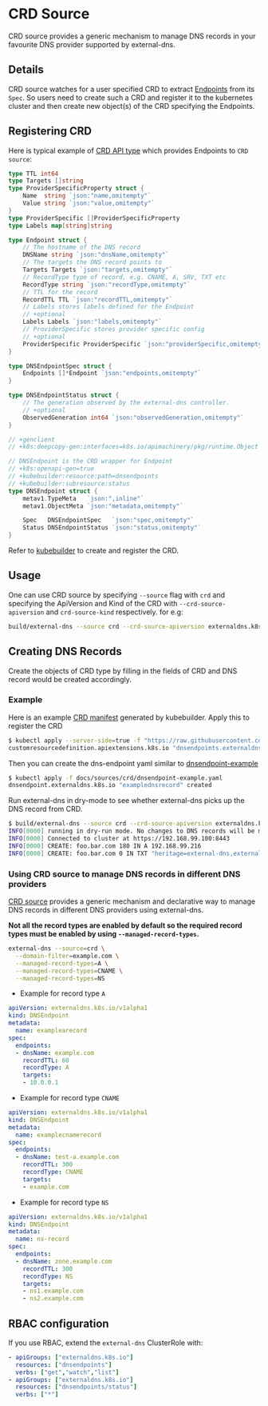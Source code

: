 # CRD Source

CRD source provides a generic mechanism to manage DNS records in your favourite DNS provider supported by external-dns.

## Details

CRD source watches for a user specified CRD to extract [Endpoints](https://github.com/kubernetes-sigs/external-dns/blob/HEAD/endpoint/endpoint.go) from its `Spec`.
So users need to create such a CRD and register it to the kubernetes cluster and then create new object(s) of the CRD specifying the Endpoints.

## Registering CRD

Here is typical example of [CRD API type](https://github.com/kubernetes-sigs/external-dns/blob/HEAD/endpoint/endpoint.go) which provides Endpoints to `CRD source`:

```go
type TTL int64
type Targets []string
type ProviderSpecificProperty struct {
	Name  string `json:"name,omitempty"`
	Value string `json:"value,omitempty"`
}
type ProviderSpecific []ProviderSpecificProperty
type Labels map[string]string

type Endpoint struct {
	// The hostname of the DNS record
	DNSName string `json:"dnsName,omitempty"`
	// The targets the DNS record points to
	Targets Targets `json:"targets,omitempty"`
	// RecordType type of record, e.g. CNAME, A, SRV, TXT etc
	RecordType string `json:"recordType,omitempty"`
	// TTL for the record
	RecordTTL TTL `json:"recordTTL,omitempty"`
	// Labels stores labels defined for the Endpoint
	// +optional
	Labels Labels `json:"labels,omitempty"`
	// ProviderSpecific stores provider specific config
	// +optional
	ProviderSpecific ProviderSpecific `json:"providerSpecific,omitempty"`
}

type DNSEndpointSpec struct {
	Endpoints []*Endpoint `json:"endpoints,omitempty"`
}

type DNSEndpointStatus struct {
	// The generation observed by the external-dns controller.
	// +optional
	ObservedGeneration int64 `json:"observedGeneration,omitempty"`
}

// +genclient
// +k8s:deepcopy-gen:interfaces=k8s.io/apimachinery/pkg/runtime.Object

// DNSEndpoint is the CRD wrapper for Endpoint
// +k8s:openapi-gen=true
// +kubebuilder:resource:path=dnsendpoints
// +kubebuilder:subresource:status
type DNSEndpoint struct {
	metav1.TypeMeta   `json:",inline"`
	metav1.ObjectMeta `json:"metadata,omitempty"`

	Spec   DNSEndpointSpec   `json:"spec,omitempty"`
	Status DNSEndpointStatus `json:"status,omitempty"`
}
```

Refer to [kubebuilder](https://github.com/kubernetes-sigs/kubebuilder) to create and register the CRD.

## Usage

One can use CRD source by specifying `--source` flag with `crd` and specifying the ApiVersion and Kind of the CRD with `--crd-source-apiversion` and `crd-source-kind` respectively.
for e.g:

```sh
build/external-dns --source crd --crd-source-apiversion externaldns.k8s.io/v1alpha1  --crd-source-kind DNSEndpoint --provider inmemory --once --dry-run
```

## Creating DNS Records

Create the objects of CRD type by filling in the fields of CRD and DNS record would be created accordingly.

### Example

Here is an example [CRD manifest](https://github.com/kubernetes-sigs/external-dns/blob/HEAD/charts/external-dns/crds/dnsendpoint.yaml) generated by kubebuilder.
Apply this to register the CRD

```sh
$ kubectl apply --server-side=true -f "https://raw.githubusercontent.com/kubernetes-sigs/external-dns/master/config/crd/standard/dnsendpoint.yaml"
customresourcedefinition.apiextensions.k8s.io "dnsendpoints.externaldns.k8s.io" created
```

Then you can create the dns-endpoint yaml similar to [dnsendpoint-example](crd/dnsendpoint-example.yaml)

```sh
$ kubectl apply -f docs/sources/crd/dnsendpoint-example.yaml
dnsendpoint.externaldns.k8s.io "examplednsrecord" created
```

Run external-dns in dry-mode to see whether external-dns picks up the DNS record from CRD.

```sh
$ build/external-dns --source crd --crd-source-apiversion externaldns.k8s.io/v1alpha1  --crd-source-kind DNSEndpoint --provider inmemory --once --dry-run
INFO[0000] running in dry-run mode. No changes to DNS records will be made.
INFO[0000] Connected to cluster at https://192.168.99.100:8443
INFO[0000] CREATE: foo.bar.com 180 IN A 192.168.99.216
INFO[0000] CREATE: foo.bar.com 0 IN TXT "heritage=external-dns,external-dns/owner=default"
```

### Using CRD source to manage DNS records in different DNS providers

[CRD source](https://github.com/kubernetes-sigs/external-dns/blob/master/docs/sources/crd.md) provides a generic mechanism and declarative way to manage DNS records in different DNS providers using external-dns.

**Not all the record types are enabled by default so the required record types must be enabled by using `--managed-record-types`.**

```bash
external-dns --source=crd \
  --domain-filter=example.com \
  --managed-record-types=A \
  --managed-record-types=CNAME \
  --managed-record-types=NS
```

* Example for record type `A`

```yaml
apiVersion: externaldns.k8s.io/v1alpha1
kind: DNSEndpoint
metadata:
  name: examplearecord
spec:
  endpoints:
  - dnsName: example.com
    recordTTL: 60
    recordType: A
    targets:
    - 10.0.0.1
```

* Example for record type `CNAME`

```yaml
apiVersion: externaldns.k8s.io/v1alpha1
kind: DNSEndpoint
metadata:
  name: examplecnamerecord
spec:
  endpoints:
  - dnsName: test-a.example.com
    recordTTL: 300
    recordType: CNAME
    targets:
    - example.com
```

* Example for record type `NS`

```yaml
apiVersion: externaldns.k8s.io/v1alpha1
kind: DNSEndpoint
metadata:
  name: ns-record
spec:
  endpoints:
  - dnsName: zone.example.com
    recordTTL: 300
    recordType: NS
    targets:
    - ns1.example.com
    - ns2.example.com
```

## RBAC configuration

If you use RBAC, extend the `external-dns` ClusterRole with:

```yaml
- apiGroups: ["externaldns.k8s.io"]
  resources: ["dnsendpoints"]
  verbs: ["get","watch","list"]
- apiGroups: ["externaldns.k8s.io"]
  resources: ["dnsendpoints/status"]
  verbs: ["*"]
```
